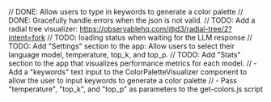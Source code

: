// DONE: Allow users to type in keywords to generate a color palette
// DONE: Gracefully handle errors when the json is not valid.
// TODO: Add a radial tree visualizer: https://observablehq.com/@d3/radial-tree/2?intent=fork
// TODO: loading status when waiting for the LLM response
// TODO: Add "Settings" section to the app: Allow users to select their language model, temperature, top_k, and top_p.
// TODO: Add "Stats" section to the app that visualizes performance metrics for each model.
// - Add a "keywords" text input to the ColorPaletteVisualizer component to allow the user to input keywords to generate a color palette
// - Pass "temperature", "top_k", and "top_p" as parameters to the get-colors.js script   
